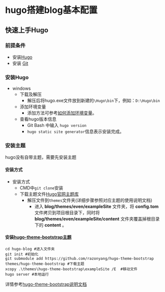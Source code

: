 # hugo搭建blog基本配置

<!--more-->

## 快速上手Hugo

### 前提条件

- 安装[Hugo](https://github.com/gohugoio/hugo/releases)
- 安装 [Git](https://git-scm.com/)

### 安装Hugo

- windows
	- 下载及解压
		- 解压后将hugo.exe文件放到新建的`\Hugo\bin`下，例如：`D:\Hugo\bin`
	- 添加环境变量
		- 添加方法可参考[如何添加环境变量](https://jingyan.baidu.com/article/8ebacdf02d3c2949f65cd5d0.html)。
	- 查看hugo版本信息
		- Git Bash 中输入 `hugo version`
		- `hugo static site generator`信息表示安装完成。

### 安装主题

hugo没有自带主题，需要先安装主题

#### 安装方式

- 安装方式
	- CMD中`git clone`安装
	- 下载主题文件[Hugo官网主题库](https://themes.gohugo.io/)
		- 解压文件到`themes`文件夹(详细步骤参照对应主题的使用说明文档)
			- 进入 **blog/themes/even/exampleSite** 文件夹，将 **config.tom** 文件拷贝到项目根目录下，同时将 **blog/themes/even/exampleSite/content** 文件夹覆盖掉根目录下的 **content** 。

#### 安装[hugo-theme-bootstrap主题](https://github.com/razonyang/hugo-theme-bootstrap)
```
cd hugo-blog #进入文件夹
git init #初始化
git submodule add https://github.com/razonyang/hugo-theme-bootstrap themes/hugo-theme-bootstrap #下载主题
xcopy .\themes\hugo-theme-bootstrap\exampleSite /E  #移动文件
hugo server #本地运行
```
详情参考[hugo-theme-bootstrap说明文档](https://github.com/razonyang/hugo-theme-bootstrap/blob/master/README.zh-CN.md)
